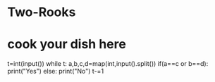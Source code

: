 # Two-Rooks
# cook your dish here
t=int(input())
while t:
    a,b,c,d=map(int,input().split())
    if(a==c or b==d):
        print("Yes")
    else:
        print("No")
    t-=1
